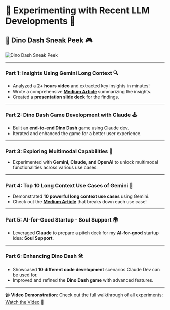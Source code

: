 # 🧪 **Experimenting with Recent LLM Developments** 🧫

## 🚀 Dino Dash Sneak Peek 🎮
![Dino Dash Sneak Peek](https://github.com/user-attachments/assets/1744fb49-6e1b-40e7-bf0e-a2d80493bcba)

---

### **Part 1: Insights Using Gemini Long Context 🔍**
- Analyzed a **2+ hours video** and extracted key insights in minutes!
- Wrote a comprehensive **[Medium Article](https://medium.com/@samarthsharma_/bridging-the-gap-rag-local-models-and-the-future-of-enterprise-ai-4008f4702b37)** summarizing the insights.
- Created a **presentation slide deck** for the findings. 

---

### **Part 2: Dino Dash Game Development with Claude 🕹️**
- Built an **end-to-end Dino Dash** game using Claude dev.
- Iterated and enhanced the game for a better user experience.

---

### **Part 3: Exploring Multimodal Capabilities 🧠**
- Experimented with **Gemini, Claude, and OpenAI** to unlock multimodal functionalities across various use cases.

---

### **Part 4: Top 10 Long Context Use Cases of Gemini 📖**
- Demonstrated **10 powerful long context use cases** using Gemini.
- Check out the **[Medium Article](https://medium.com/@samarthsharma_/gemini-long-context-usecases-unlocking-the-power-of-extended-understanding-d1d893945776)** that breaks down each use case!

---

### **Part 5: AI-for-Good Startup - Soul Support 🌍**
- Leveraged **Claude** to prepare a pitch deck for my **AI-for-good** startup idea: **Soul Support**.

---

### **Part 6: Enhancing Dino Dash 🛠️**
- Showcased **10 different code development** scenarios Claude Dev can be used for.
- Improved and refined the **Dino Dash game** with advanced features.

---

📹 **Video Demonstration**: Check out the full walkthrough of all experiments: [Watch the Video](https://youtu.be/wZy4ql_PjHU) 🎥
